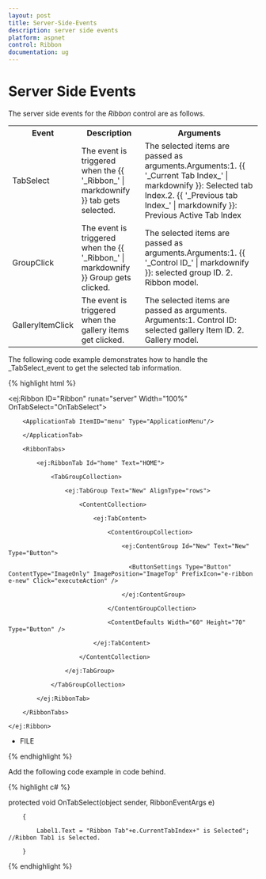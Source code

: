 ```yaml
---
layout: post
title: Server-Side-Events
description: server side events
platform: aspnet
control: Ribbon
documentation: ug
---
```


# Server Side Events

The server side events for the _Ribbon_ control are as follows.


<table>
<tr>
<th>
Event</th><th>
Description</th><th>
Arguments</th></tr>
<tr>
<td>
TabSelect</td><td>
The event is triggered when the {{ '_Ribbon_' | markdownify }} tab gets selected.</td><td>
The selected items are passed as arguments.Arguments:1. {{ '_Current Tab Index_' | markdownify }}: Selected tab Index.2. {{ '_Previous tab Index_' | markdownify }}: Previous Active Tab Index</td></tr>
<tr>
<td>
<br>GroupClick</td><td>
The event is triggered when the {{ '_Ribbon_' | markdownify }} Group gets clicked.</td><td>
The selected items are passed as arguments.Arguments:1. {{ '_Control ID_' | markdownify }}: selected group ID. 2. Ribbon model.</td></tr>
<tr>
<td>
<br>GalleryItemClick</td><td>
The event is triggered when the gallery items get clicked.</td><td>
The selected items are passed as arguments. Arguments:1. Control ID: selected gallery Item ID. 2. Gallery model.</td></tr>
</table>






The following code example demonstrates how to handle the _TabSelect_event to get the selected tab information.

{% highlight html %}




<ej:Ribbon ID="Ribbon" runat="server" Width="100%" OnTabSelect="OnTabSelect">

        <ApplicationTab ItemID="menu" Type="ApplicationMenu"/>

        </ApplicationTab>

        <RibbonTabs>

            <ej:RibbonTab Id="home" Text="HOME">

                <TabGroupCollection>

                    <ej:TabGroup Text="New" AlignType="rows">

                        <ContentCollection>

                            <ej:TabContent>

                                <ContentGroupCollection>

                                    <ej:ContentGroup Id="New" Text="New" Type="Button">

                                      <ButtonSettings Type="Button" ContentType="ImageOnly" ImagePosition="ImageTop" PrefixIcon="e-ribbon e-new" Click="executeAction" />

                                    </ej:ContentGroup>

                                </ContentGroupCollection>

                                <ContentDefaults Width="60" Height="70" Type="Button" />

                            </ej:TabContent>

                        </ContentCollection>

                    </ej:TabGroup>

                </TabGroupCollection>

            </ej:RibbonTab>

        </RibbonTabs>

    </ej:Ribbon>

<ul id="menu">

<li><a>FILE</a></li>

</ul>



{% endhighlight %}



Add the following code example in code behind.

{% highlight c# %}



protected void OnTabSelect(object sender, RibbonEventArgs e)

        {

            Label1.Text = "Ribbon Tab"+e.CurrentTabIndex+" is Selected"; //Ribbon Tab1 is Selected.

        }



{% endhighlight %}



